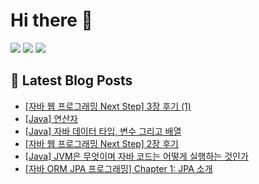 # Hi there 👋


<p>
  <img src="https://img.shields.io/badge/JAVA-007396?style=for-the-badge&logo=java&logoColor=white">
  <img src="https://img.shields.io/badge/Spring-6DB33F?style=for-the-badge&logo=Spring&logoColor=white">
  <img src="https://img.shields.io/badge/Spring Boot-6DB33F?style=for-the-badge&logo=springboot&logoColor=white">
</p>

## 📕 Latest Blog Posts

<ul><li><a href='https://do-oya.tistory.com/6' target='_blank'>[자바 웹 프로그래밍 Next Step] 3장 후기 (1)</a></li><li><a href='https://do-oya.tistory.com/5' target='_blank'>[Java] 연산자</a></li><li><a href='https://do-oya.tistory.com/4' target='_blank'>[Java] 자바 데이터 타입, 변수 그리고 배열</a></li><li><a href='https://do-oya.tistory.com/3' target='_blank'>[자바 웹 프로그래밍 Next Step] 2장 후기</a></li><li><a href='https://do-oya.tistory.com/2' target='_blank'>[Java] JVM은 무엇이며 자바 코드는 어떻게 실행하는 것인가</a></li><li><a href='https://do-oya.tistory.com/1' target='_blank'>[자바 ORM JPA 프로그래밍] Chapter 1: JPA 소개</a></li></ul>